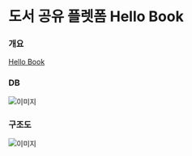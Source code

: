 # 도서 공유 플렛폼 Hello Book

### 개요
[Hello Book](13.125.105.120)

### DB
![이미지](https://user-images.githubusercontent.com/72908656/122858226-e5bcc780-d354-11eb-87cf-ef182e038ba7.png)

### 구조도
![이미지](https://user-images.githubusercontent.com/72908656/122858194-d8074200-d354-11eb-8ee2-d008ca26b531.jpg)
